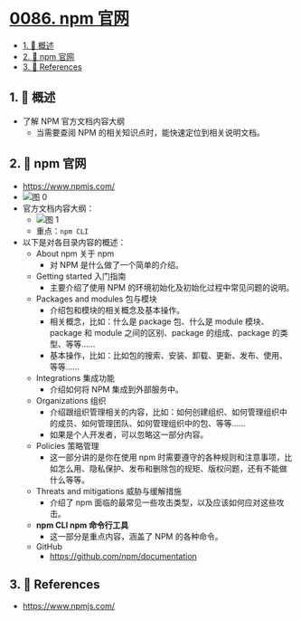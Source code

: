 # [0086. npm 官网](https://github.com/tnotesjs/TNotes.nodejs/tree/main/notes/0086.%20npm%20%E5%AE%98%E7%BD%91)

<!-- region:toc -->

- [1. 📝 概述](#1--概述)
- [2. 📒 npm 官网](#2--npm-官网)
- [3. 🔗 References](#3--references)

<!-- endregion:toc -->

## 1. 📝 概述

- 了解 NPM 官方文档内容大纲
  - 当需要查阅 NPM 的相关知识点时，能快速定位到相关说明文档。

## 2. 📒 npm 官网

- https://www.npmjs.com/
- ![图 0](https://cdn.jsdelivr.net/gh/tnotesjs/imgs@main/2025-08-10-14-15-42.png)
- 官方文档内容大纲：
  - ![图 1](https://cdn.jsdelivr.net/gh/tnotesjs/imgs@main/2025-08-10-14-46-49.png)
  - 重点：`npm CLI`
- 以下是对各目录内容的概述：
  - About npm 关于 npm
    - 对 NPM 是什么做了一个简单的介绍。
  - Getting started 入门指南
    - 主要介绍了使用 NPM 的环境初始化及初始化过程中常见问题的说明。
  - Packages and modules 包与模块
    - 介绍包和模块的相关概念及基本操作。
    - 相关概念，比如：什么是 package 包、什么是 module 模块、package 和 module 之间的区别、package 的组成、package 的类型、等等……
    - 基本操作，比如：比如包的搜索、安装、卸载、更新、发布、使用、等等……
  - Integrations 集成功能
    - 介绍如何将 NPM 集成到外部服务中。
  - Organizations 组织
    - 介绍跟组织管理相关的内容，比如：如何创建组织、如何管理组织中的成员、如何管理团队、如何管理组织中的包、等等……
    - 如果是个人开发者，可以忽略这一部分内容。
  - Policies 策略管理
    - 这一部分讲的是你在使用 npm 时需要遵守的各种规则和注意事项，比如怎么用、隐私保护、发布和删除包的规矩、版权问题，还有不能做什么等等。
  - Threats and mitigations 威胁与缓解措施
    - 介绍了 npm 面临的最常见一些攻击类型，以及应该如何应对这些攻击。
  - **npm CLI npm 命令行工具**
    - 这一部分是重点内容，涵盖了 NPM 的各种命令。
  - GitHub
    - https://github.com/npm/documentation

## 3. 🔗 References

- https://www.npmjs.com/
